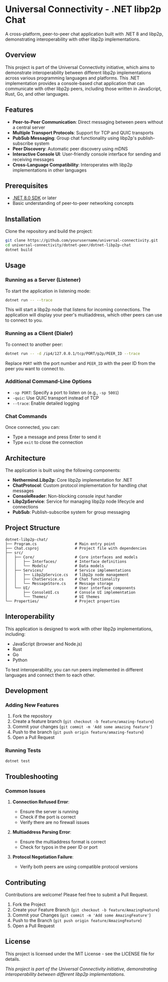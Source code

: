 # Universal Connectivity - .NET libp2p Chat

A cross-platform, peer-to-peer chat application built with .NET 8 and libp2p, demonstrating interoperability with other libp2p implementations.

## Overview

This project is part of the Universal Connectivity initiative, which aims to demonstrate interoperability between different libp2p implementations across various programming languages and platforms. This .NET implementation provides a console-based chat application that can communicate with other libp2p peers, including those written in JavaScript, Rust, Go, and other languages.

## Features

- **Peer-to-Peer Communication**: Direct messaging between peers without a central server
- **Multiple Transport Protocols**: Support for TCP and QUIC transports
- **PubSub Messaging**: Group chat functionality using libp2p's publish-subscribe system
- **Peer Discovery**: Automatic peer discovery using mDNS
- **Interactive Console UI**: User-friendly console interface for sending and receiving messages
- **Cross-Language Compatibility**: Interoperates with libp2p implementations in other languages

## Prerequisites

- [.NET 8.0 SDK](https://dotnet.microsoft.com/download/dotnet/8.0) or later
- Basic understanding of peer-to-peer networking concepts

## Installation

Clone the repository and build the project:

```bash
git clone https://github.com/yourusername/universal-connectivity.git
cd universal-connectivity/dotnet-peer/dotnet-libp2p-chat
dotnet build
```

## Usage

### Running as a Server (Listener)

To start the application in listening mode:

```bash
dotnet run -- --trace
```

This will start a libp2p node that listens for incoming connections. The application will display your peer's multiaddress, which other peers can use to connect to you.

### Running as a Client (Dialer)

To connect to another peer:

```bash
dotnet run -- -d /ip4/127.0.0.1/tcp/PORT/p2p/PEER_ID --trace
```

Replace `PORT` with the port number and `PEER_ID` with the peer ID from the peer you want to connect to.

### Additional Command-Line Options

- `-sp PORT`: Specify a port to listen on (e.g., `-sp 5001`)
- `-quic`: Use QUIC transport instead of TCP
- `--trace`: Enable detailed logging

### Chat Commands

Once connected, you can:
- Type a message and press Enter to send it
- Type `exit` to close the connection

## Architecture

The application is built using the following components:

- **Nethermind.Libp2p**: Core libp2p implementation for .NET
- **ChatProtocol**: Custom protocol implementation for handling chat messages
- **ConsoleReader**: Non-blocking console input handler
- **Libp2pService**: Service for managing libp2p node lifecycle and connections
- **PubSub**: Publish-subscribe system for group messaging

## Project Structure

```
dotnet-libp2p-chat/
├── Program.cs                 # Main entry point
├── Chat.csproj                # Project file with dependencies
├── src/
│   ├── Core/                  # Core interfaces and models
│   │   ├── Interfaces/        # Interface definitions
│   │   └── Models/            # Data models
│   ├── Services/              # Service implementations
│   │   ├── Libp2pService.cs   # libp2p node management
│   │   ├── ChatService.cs     # Chat functionality
│   │   └── MessageStore.cs    # Message storage
│   └── UI/                    # User interface components
│       ├── ConsoleUI.cs       # Console UI implementation
│       └── Themes/            # UI themes
└── Properties/                # Project properties
```

## Interoperability

This application is designed to work with other libp2p implementations, including:

- JavaScript (browser and Node.js)
- Rust
- Go
- Python

To test interoperability, you can run peers implemented in different languages and connect them to each other.

## Development

### Adding New Features

1. Fork the repository
2. Create a feature branch (`git checkout -b feature/amazing-feature`)
3. Commit your changes (`git commit -m 'Add some amazing feature'`)
4. Push to the branch (`git push origin feature/amazing-feature`)
5. Open a Pull Request

### Running Tests

```bash
dotnet test
```

## Troubleshooting

### Common Issues

1. **Connection Refused Error**:
   - Ensure the server is running
   - Check if the port is correct
   - Verify there are no firewall issues

2. **Multiaddress Parsing Error**:
   - Ensure the multiaddress format is correct
   - Check for typos in the peer ID or port

3. **Protocol Negotiation Failure**:
   - Verify both peers are using compatible protocol versions

## Contributing

Contributions are welcome! Please feel free to submit a Pull Request.

1. Fork the Project
2. Create your Feature Branch (`git checkout -b feature/AmazingFeature`)
3. Commit your Changes (`git commit -m 'Add some AmazingFeature'`)
4. Push to the Branch (`git push origin feature/AmazingFeature`)
5. Open a Pull Request

## License

This project is licensed under the MIT License - see the LICENSE file for details.

*This project is part of the Universal Connectivity initiative, demonstrating interoperability between different libp2p implementations.*
